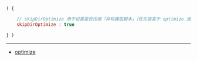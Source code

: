 ```js
( {

    // skipDirOptimize 用于设置是否压缩「非构建层脚本」（优先级高于 optimize 选项）
    skipDirOptimize : true

} )
```

---

- [optimize](./optimize.md)
